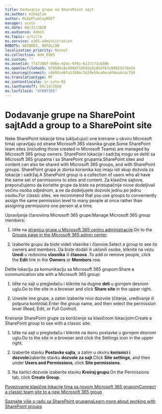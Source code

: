 ```yaml
---
title: Dodavanje grupe na SharePoint sajt
ms.author: mikeplum
author: MikePlumleyMSFT
manager: scotv
ms.date: 04/21/2020
ms.audience: Admin
ms.topic: article
ms.service: o365-administration
ROBOTS: NOINDEX, NOFOLLOW
localization_priority: Normal
ms.collection: Adm_O365
ms.custom: ''
ms.assetid: f7d730bf-0d6e-424c-970c-6137c71cb50b
ms.openlocfilehash: 07850bc8c496df180d2e3c85dfbfc999231f6a54
ms.sourcegitcommit: c6692ce0fa1358ec3529e59ca0ecdfdea4cdc759
ms.translationtype: MT
ms.contentlocale: sr-Latn-RS
ms.lasthandoff: 09/14/2020
ms.locfileid: "47697355"
---
```

# <a name="add-a-group-to-a-sharepoint-site"></a><span data-ttu-id="14bbe-102">Dodavanje grupe na SharePoint sajt</span><span class="sxs-lookup"><span data-stu-id="14bbe-102">Add a group to a SharePoint site</span></span>

<span data-ttu-id="14bbe-103">Neke SharePoint lokacije tima (uključujući one kreirane u okviru Microsoft tima) upravljaju od strane Microsoft 365 vlasnika grupe.</span><span class="sxs-lookup"><span data-stu-id="14bbe-103">Some SharePoint team sites (including those created in Microsoft Teams) are managed by Microsoft 365 group owners.</span></span> <span data-ttu-id="14bbe-104">SharePoint lokacije i sadržaj mogu se deliti sa Microsoft 365 grupama i sa SharePoint grupama.</span><span class="sxs-lookup"><span data-stu-id="14bbe-104">SharePoint sites and content can also be shared with Microsoft 365 groups, and with SharePoint groups.</span></span> <span data-ttu-id="14bbe-105">SharePoint grupa je zbirka korisnika koji imaju isti skup dozvola za lokacije i sadržaj.</span><span class="sxs-lookup"><span data-stu-id="14bbe-105">A SharePoint group is a collection of users who all have the same set of permissions to sites and content.</span></span> <span data-ttu-id="14bbe-106">Za klasične sajtove, preporučujemo da koristite grupe da biste na pristupačnije nivoe dodeljivali većinu osoba odjednom, a ne da dodeljujete dozvole jednu po jednu osobu.</span><span class="sxs-lookup"><span data-stu-id="14bbe-106">For classic sites, we recommend that you use groups to conveniently assign the same permission level to many people at once rather than assigning permissions one person at a time.</span></span>
  
<span data-ttu-id="14bbe-107">Upravljanje članovima Microsoft 365 grupe:</span><span class="sxs-lookup"><span data-stu-id="14bbe-107">Manage Microsoft 365 group members:</span></span>
  
1. <span data-ttu-id="14bbe-108">Idite na [stranicu grupe u Microsoft 365 centru administracije](https://portal.office.com/adminportal/home#/groups).</span><span class="sxs-lookup"><span data-stu-id="14bbe-108">Go to the [Groups page in the Microsoft 365 admin center](https://portal.office.com/adminportal/home#/groups).</span></span>
    
2. <span data-ttu-id="14bbe-109">Izaberite grupu da biste videli vlasnike i članove.</span><span class="sxs-lookup"><span data-stu-id="14bbe-109">Select a group to see its owners and members.</span></span> <span data-ttu-id="14bbe-110">Da biste dodali ili uklonili osobe, kliknite na vezu **Uredi** u redovima **vlasnika** ili **članova** .</span><span class="sxs-lookup"><span data-stu-id="14bbe-110">To add or remove people, click the **Edit** link in the **Owners** or **Members** row.</span></span> 
    
<span data-ttu-id="14bbe-111">Delite lokaciju za komunikaciju sa Microsoft 365 grupom:</span><span class="sxs-lookup"><span data-stu-id="14bbe-111">Share a communication site with a Microsoft 365 group:</span></span>
  
1. <span data-ttu-id="14bbe-112">Idite na sajt u pregledaču i kliknite na dugme **deli** u gornjem desnom uglu.</span><span class="sxs-lookup"><span data-stu-id="14bbe-112">Go to the site in a browser and click **Share site** in the upper right.</span></span> 
    
2. <span data-ttu-id="14bbe-113">Unesite ime grupe, a zatim izaberite nivo dozvole (čitanje, uređivanje ili potpuna kontrola).</span><span class="sxs-lookup"><span data-stu-id="14bbe-113">Enter the group name, and then select the permission level (Read, Edit, or Full Control).</span></span>
    
<span data-ttu-id="14bbe-114">Kreiranje SharePoint grupe za korišćenje sa klasičnom lokacijom:</span><span class="sxs-lookup"><span data-stu-id="14bbe-114">Create a SharePoint group to use with a classic site:</span></span>
  
1. <span data-ttu-id="14bbe-115">Idite na sajt u pregledaču i kliknite na ikonu postavke u gornjem desnom uglu.</span><span class="sxs-lookup"><span data-stu-id="14bbe-115">Go to the site in a browser and click the Settings icon in the upper right.</span></span>
    
2. <span data-ttu-id="14bbe-116">Izaberite stavku **Postavke sajta**, a zatim u okviru **korisnici i dozvole**izaberite stavku **dozvole za sajt**.</span><span class="sxs-lookup"><span data-stu-id="14bbe-116">Click **Site settings**, and then under **Users and Permissions**, click **Site permissions**.</span></span>
    
3. <span data-ttu-id="14bbe-117">Na kartici dozvole izaberite stavku **Kreiraj grupu**.</span><span class="sxs-lookup"><span data-stu-id="14bbe-117">On the Permissions tab, click **Create Group**.</span></span>
    
[<span data-ttu-id="14bbe-118">Povezivanje klasične lokacije tima sa novom Microsoft 365 grupom</span><span class="sxs-lookup"><span data-stu-id="14bbe-118">Connect a classic team site to a new Microsoft 365 group</span></span>](https://go.microsoft.com/fwlink/?linkid=2008654)
  
[<span data-ttu-id="14bbe-119">Saznajte više o radu sa SharePoint grupama</span><span class="sxs-lookup"><span data-stu-id="14bbe-119">Learn more about working with SharePoint groups</span></span>](https://go.microsoft.com/fwlink/?linkid=874658)
  

